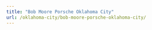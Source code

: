 ```yaml
---
title: "Bob Moore Porsche Oklahoma City"
url: /oklahoma-city/bob-moore-porsche-oklahoma-city/
---
```

